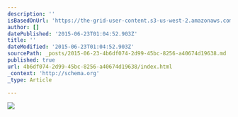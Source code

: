 ```yaml
---
description: ''
isBasedOnUrl: 'https://the-grid-user-content.s3-us-west-2.amazonaws.com/bdc11110-1ef8-4ece-8f22-27387629630f.jpg'
author: []
datePublished: '2015-06-23T01:04:52.903Z'
title: ''
dateModified: '2015-06-23T01:04:52.903Z'
sourcePath: _posts/2015-06-23-4b6df074-2d99-45bc-8256-a40674d19638.md
published: true
url: 4b6df074-2d99-45bc-8256-a40674d19638/index.html
_context: 'http://schema.org'
_type: Article

---
```

![](https://the-grid-user-content.s3-us-west-2.amazonaws.com/bdc11110-1ef8-4ece-8f22-27387629630f.jpg)
